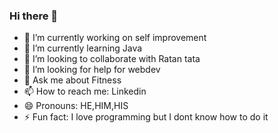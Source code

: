 ### Hi there 👋



- 🔭 I’m currently working on self improvement
- 🌱 I’m currently learning Java
- 👯 I’m looking to collaborate with Ratan tata
- 🤔 I’m looking for help for webdev
- 💬 Ask me about Fitness
- 📫 How to reach me: Linkedin
- 😄 Pronouns: HE,HIM,HIS
- ⚡ Fun fact: I love programming but I dont know how to do it
